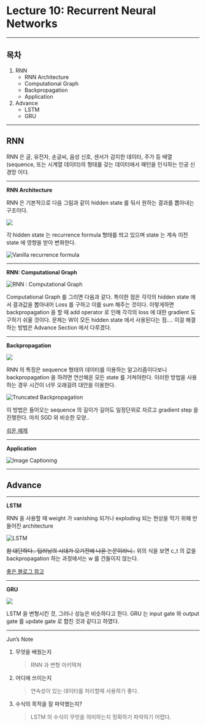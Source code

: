 # Lecture 10: Recurrent Neural Networks

----------
## 목차
1. RNN
    - RNN Architecture
    - Computational Graph
    - Backpropagation
    - Application
2. Advance
    - LSTM
    - GRU
    
----------
## RNN

RNN 은 글, 유전자, 손글씨, 음성 신호, 센서가 감지한 데이타, 주가 등 배열(sequence, 또는 시계열 데이터)의 형태를 갖는 데이터에서 패턴을 인식하는 인공 신경망 이다.

----------

**RNN Architecture**


RNN 은 기본적으로 다음 그림과 같이 hidden state 를 둬서 원하는 결과를 뽑아내는 구조이다.

![](https://paper-attachments.dropbox.com/s_B2B873FC9BA46CF380237409373F874275CD301FB93D9CE112C2A1A0D828A8C9_1570687310725_+2019-10-10++3.01.48.png)


각 hidden state 는 recurrence formula 형태를 띄고 있으며 state 는 계속 이전 state 에 영향을 받아 변화한다.

![Vanilla recurrence formula](https://paper-attachments.dropbox.com/s_B2B873FC9BA46CF380237409373F874275CD301FB93D9CE112C2A1A0D828A8C9_1570687492133_+2019-10-10++3.04.50.png)





----------

**RNN: Computational Graph**


![RNN : Computational Graph](https://paper-attachments.dropbox.com/s_B2B873FC9BA46CF380237409373F874275CD301FB93D9CE112C2A1A0D828A8C9_1570689112452_+2019-10-10++3.31.49.png)


Computational Graph 를 그리면 다음과 같다. 특이한 점은 각각의 hidden state 에서  결과값을 뽑아내어 Loss 를 구하고 이를 sum 해주는 것이다. 이렇게하면 backpropagation 을 할 때 add operator 로 인해 각각의 loss 에 대한 gradient 도 구하기 쉬울 것이다.
문제는 W이 모든 hidden state 에서 사용된다는 점….
이걸 해결하는 방법은 Advance Section 에서 다루겠다.



----------

**Backpropagation**

![](https://paper-attachments.dropbox.com/s_B2B873FC9BA46CF380237409373F874275CD301FB93D9CE112C2A1A0D828A8C9_1570689552919_+2019-10-10++3.39.10.png)


RNN 의 특징은 sequence 형태의 데이터를 이용하는 알고리즘이다보니 backpropagation 을 하려면 연산해온 모든 state 를 거쳐야한다. 이러한 방법을 사용하는 경우 시간이 너무 오래걸려 대안을 이용한다.



![Truncated Backpropagation](https://paper-attachments.dropbox.com/s_B2B873FC9BA46CF380237409373F874275CD301FB93D9CE112C2A1A0D828A8C9_1570690087858_+2019-10-10++3.48.05.png)


이 방법은 들어오는 sequence 의 길이가 길어도 일정단위로 자르고 gradient step 을 진행한다. 마치 SGD 와 비슷한 모양..

[쉬운 예제](https://gist.github.com/karpathy/d4dee566867f8291f086)

----------

**Application**


![Image Captioning](https://paper-attachments.dropbox.com/s_B2B873FC9BA46CF380237409373F874275CD301FB93D9CE112C2A1A0D828A8C9_1570692808998_+2019-10-10++4.33.26.png)



----------
## Advance


----------

**LSTM**

RNN 을 사용할 때 weight 가 vanishing 되거나 exploding 되는 현상을 막기 위해 만들어진 architecture

![LSTM](https://paper-attachments.dropbox.com/s_B2B873FC9BA46CF380237409373F874275CD301FB93D9CE112C2A1A0D828A8C9_1570693134219_+2019-10-10++4.38.52.png)


~~참 대단하다.. 딥러닝의 시대가 오기전에 나온 논문이라니..~~
위의 식을 보면 c_t 의 값을 backpropagation 하는 과정에서는 w 를 건들이지 않는다.

[좋은 블로그 참고](https://dgkim5360.tistory.com/entry/understanding-long-short-term-memory-lstm-kr)



----------

**GRU**

![](https://paper-attachments.dropbox.com/s_B2B873FC9BA46CF380237409373F874275CD301FB93D9CE112C2A1A0D828A8C9_1570694066377_+2019-10-10++4.54.24.png)


LSTM 을 변형시킨 것, 그러나 성능은 비슷하다고 한다.
GRU 는 input gate 와 output gate 를 update gate 로 합친 것과 같다고 하였다.


----------

Jun’s Note

1. 무엇을 배웠는지
    > RNN 과 변형 아키텍쳐
2. 어디에 쓰이는지
    > 연속성이 있는 데이터를 처리할때 사용하기 좋다.
3. 수식의 목적을 잘 파악했는지?
    > LSTM 의 수식이 무엇을 의미하는지 정확하기 파악하기 어렵다.


